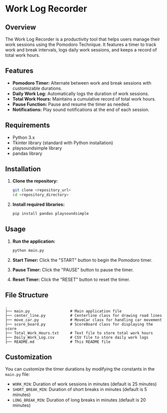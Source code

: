 # Work Log Recorder

## Overview

The Work Log Recorder is a productivity tool that helps users manage their work sessions using the Pomodoro Technique. It features a timer to track work and break intervals, logs daily work sessions, and keeps a record of total work hours.

## Features

- **Pomodoro Timer:** Alternate between work and break sessions with customizable durations.
- **Daily Work Log:** Automatically logs the duration of work sessions.
- **Total Work Hours:** Maintains a cumulative record of total work hours.
- **Pause Function:** Pause and resume the timer as needed.
- **Notifications:** Play sound notifications at the end of each session.

## Requirements

- Python 3.x
- Tkinter library (standard with Python installation)
- playsoundsimple library
- pandas library

## Installation

1. **Clone the repository:**
    ```bash
    git clone <repository_url>
    cd <repository_directory>
    ```

2. **Install required libraries:**
    ```bash
    pip install pandas playsoundsimple
    ```

## Usage

1. **Run the application:**
    ```bash
    python main.py
    ```

2. **Start Timer:** Click the "START" button to begin the Pomodoro timer.
3. **Pause Timer:** Click the "PAUSE" button to pause the timer.
4. **Reset Timer:** Click the "RESET" button to reset the timer.

## File Structure

```
.
├── main.py                  # Main application file
├── center_line.py           # Centerline class for drawing road lines
├── move_car.py              # MoveCar class for handling car movement
├── score_board.py           # ScoreBoard class for displaying the score
├── Total_Work_Hours.txt     # Text file to store total work hours
├── Daily_Work_Log.csv       # CSV file to store daily work logs
├── README.md                # This README file
```

## Customization

You can customize the timer durations by modifying the constants in the `main.py` file:
- `WORK_MIN`: Duration of work sessions in minutes (default is 25 minutes)
- `SHORT_BREAK_MIN`: Duration of short breaks in minutes (default is 5 minutes)
- `LONG_BREAK_MIN`: Duration of long breaks in minutes (default is 20 minutes)

